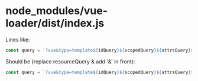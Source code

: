 
# node_modules/vue-loader/dist/index.js

Lines like:
```js
const query = `?vue&type=template${idQuery}${scopedQuery}${attrsQuery}${bindingsQuery}${resourceQuery}`;
```

Should be (replace resourceQuery & add '&' in front):
```js
const query = `?vue&type=template${idQuery}${scopedQuery}${attrsQuery}${bindingsQuery}&${rawQuery}`;
```
